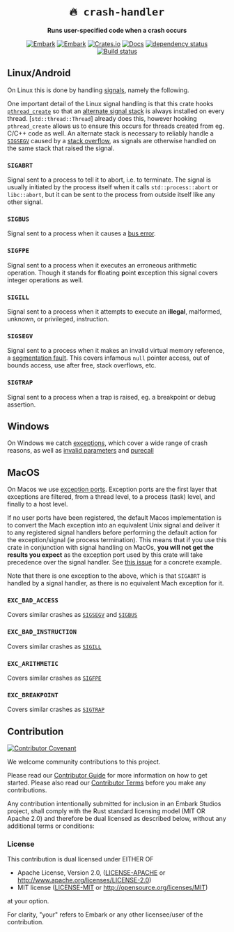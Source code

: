 <!-- Allow this file to not have a first line heading -->
<!-- markdownlint-disable-file MD041 -->

<!-- inline html -->
<!-- markdownlint-disable-file MD033 MD036 -->

<div align="center">

# `🔥 crash-handler`

**Runs user-specified code when a crash occurs**

[![Embark](https://img.shields.io/badge/embark-open%20source-blueviolet.svg)](https://embark.dev)
[![Embark](https://img.shields.io/badge/discord-ark-%237289da.svg?logo=discord)](https://discord.gg/dAuKfZS)
[![Crates.io](https://img.shields.io/crates/v/crash-handler.svg)](https://crates.io/crates/crash-handler)
[![Docs](https://docs.rs/crash-handler/badge.svg)](https://docs.rs/crash-handler)
[![dependency status](https://deps.rs/repo/github/EmbarkStudios/crash-handling/status.svg)](https://deps.rs/repo/github/EmbarkStudios/crash-handling)
[![Build status](https://github.com/EmbarkStudios/crash-handling/workflows/CI/badge.svg)](https://github.com/EmbarkStudios/crash-handling/actions)

</div>

## Linux/Android

On Linux this is done by handling [signals](https://man7.org/linux/man-pages/man7/signal.7.html), namely the following.

One important detail of the Linux signal handling is that this crate hooks [`pthread_create`](https://man7.org/linux/man-pages/man3/pthread_create.3.html) so that an [alternate signal stack](https://man7.org/linux/man-pages/man2/sigaltstack.2.html) is always installed on every thread. [`std::thread::Thread`] already does this, however hooking `pthread_create` allows us to ensure this occurs for threads created from eg. C/C++ code as well. An alternate stack is necessary to reliably handle a [`SIGSEGV`](#SIGSEGV) caused by a [stack overflow](https://en.wikipedia.org/wiki/Stack_buffer_overflow), as signals are otherwise handled on the same stack that raised the signal.

### `SIGABRT`

Signal sent to a process to tell it to abort, i.e. to terminate. The signal is usually initiated by the process itself when it calls `std::process::abort` or `libc::abort`, but it can be sent to the process from outside itself like any other signal.

### `SIGBUS`

Signal sent to a process when it causes a [bus error](https://en.wikipedia.org/wiki/Bus_error).

### `SIGFPE`

Signal sent to a process when it executes an erroneous arithmetic operation. Though it stands for **f**loating **p**oint **e**xception this signal covers integer operations as well.

### `SIGILL`

Signal sent to a process when it attempts to execute an **illegal**, malformed, unknown, or privileged, instruction.

### `SIGSEGV`

Signal sent to a process when it makes an invalid virtual memory reference, a [segmentation fault](https://en.wikipedia.org/wiki/Segmentation_fault). This covers infamous `null` pointer access, out of bounds access, use after free, stack overflows, etc.

### `SIGTRAP`

Signal sent to a process when a trap is raised, eg. a breakpoint or debug assertion.

## Windows

On Windows we catch [exceptions](https://docs.microsoft.com/en-us/windows/win32/debug/structured-exception-handling), which cover a wide range of crash reasons, as well as [invalid parameters](https://docs.microsoft.com/en-us/cpp/c-runtime-library/reference/set-invalid-parameter-handler-set-thread-local-invalid-parameter-handler?view=msvc-170) and [purecall](https://docs.microsoft.com/en-us/cpp/c-runtime-library/reference/get-purecall-handler-set-purecall-handler?view=msvc-170)

## MacOS

On Macos we use [exception ports](https://flylib.com/books/en/3.126.1.109/1/). Exception ports are the first layer that exceptions are filtered, from a thread level, to a process (task) level, and finally to a host level.

If no user ports have been registered, the default Macos implementation is to convert the Mach exception into an equivalent Unix signal and deliver it to any registered signal handlers before performing the default action for the exception/signal (ie process termination). This means that if you use this crate in conjunction with signal handling on MacOs, **you will not get the results you expect** as the exception port used by this crate will take precedence over the signal handler. See [this issue](https://github.com/bytecodealliance/wasmtime/issues/2456) for a concrete example.

Note that there is one exception to the above, which is that `SIGABRT` is handled by a signal handler, as there is no equivalent Mach exception for it.

### `EXC_BAD_ACCESS`

Covers similar crashes as [`SIGSEGV`](#SIGSEGV) and [`SIGBUS`](#SIGBUS)

### `EXC_BAD_INSTRUCTION`

Covers similar crashes as [`SIGILL`](#SIGILL)

### `EXC_ARITHMETIC`

Covers similar crashes as [`SIGFPE`](#SIGFPE)

### `EXC_BREAKPOINT`

Covers similar crashes as [`SIGTRAP`](#SIGTRAP)

## Contribution

[![Contributor Covenant](https://img.shields.io/badge/contributor%20covenant-v1.4-ff69b4.svg)](../CODE_OF_CONDUCT.md)

We welcome community contributions to this project.

Please read our [Contributor Guide](../CONTRIBUTING.md) for more information on how to get started.
Please also read our [Contributor Terms](../CONTRIBUTING.md#contributor-terms) before you make any contributions.

Any contribution intentionally submitted for inclusion in an Embark Studios project, shall comply with the Rust standard licensing model (MIT OR Apache 2.0) and therefore be dual licensed as described below, without any additional terms or conditions:

### License

This contribution is dual licensed under EITHER OF

- Apache License, Version 2.0, ([LICENSE-APACHE](LICENSE-APACHE) or <http://www.apache.org/licenses/LICENSE-2.0>)
- MIT license ([LICENSE-MIT](LICENSE-MIT) or <http://opensource.org/licenses/MIT>)

at your option.

For clarity, "your" refers to Embark or any other licensee/user of the contribution.
